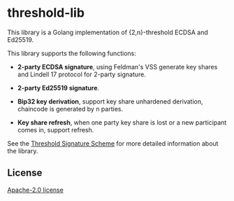 # threshold-lib

This library is a Golang implementation of {2,n}-threshold ECDSA and Ed25519.

This library supports the following functions:

- **2-party ECDSA signature**, using Feldman's VSS generate key shares and Lindell 17 protocol for 2-party
  signature.

- **2-party Ed25519 signature**.

- **Bip32 key derivation**, support key share unhardened derivation, chaincode is generated by n parties.

- **Key share refresh**, when one party key share is lost or a new participant comes in, support refresh.

See the [Threshold Signature Scheme](docs/Threshold_Signature_Scheme.md) for more detailed information about the
library.

## License

[Apache-2.0 license](./LICENSE)
